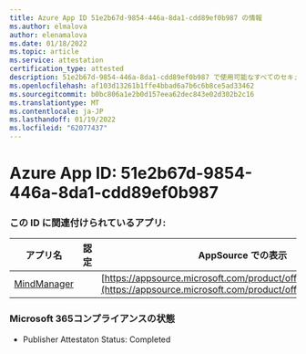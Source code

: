 ```yaml
---
title: Azure App ID 51e2b67d-9854-446a-8da1-cdd89ef0b987 の情報
ms.author: elmalova
author: elenamalova
ms.date: 01/18/2022
ms.topic: article
ms.service: attestation
certification_type: attested
description: 51e2b67d-9854-446a-8da1-cdd89ef0b987 で使用可能なすべてのセキュリティおよびコンプライアンス情報。
ms.openlocfilehash: af103d13261b1ffe4bbad6a7b6c6b8ce5ad33462
ms.sourcegitcommit: b0bc806a1e2b0d157eea62dec843e02d302b2c16
ms.translationtype: MT
ms.contentlocale: ja-JP
ms.lasthandoff: 01/19/2022
ms.locfileid: "62077437"
---
```

# <a name="azure-app-id-51e2b67d-9854-446a-8da1-cdd89ef0b987"></a>Azure App ID: 51e2b67d-9854-446a-8da1-cdd89ef0b987


### <a name="apps-associated-with-this-id"></a>この ID に関連付けられているアプリ:
| **アプリ名** | **認定** | **AppSource での表示** |
|--------------|---------------|-----------------------|
| [MindManager](https://docs.microsoft.com/microsoft-365-app-certification/forward/WA200002261) |  | [https://appsource.microsoft.com/product/office/WA200002261](https://appsource.microsoft.com/product/office/WA200002261) |

### <a name="microsoft-365-app-compliance-status"></a>Microsoft 365コンプライアンスの状態
- Publisher Attestaton Status: Completed
